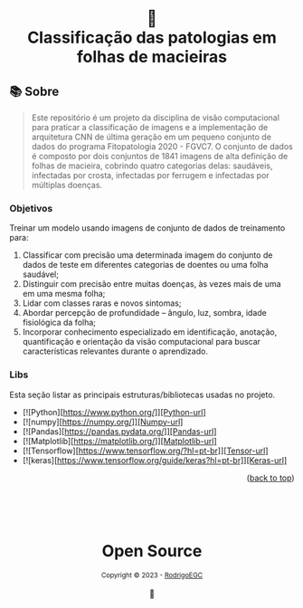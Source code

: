 <h1 align="center">
📄<br>Classificação das patologias em folhas de macieiras
</h1>

## 📚 Sobre

> Este repositório é um projeto da disciplina de visão computacional para praticar a classificação de imagens e a implementação de arquitetura CNN de última geração em um pequeno conjunto de dados do programa Fitopatologia 2020 - FGVC7. O conjunto de dados é composto por dois conjuntos de 1841 imagens de alta definição de folhas de macieira, cobrindo quatro categorias delas: saudáveis, infectadas por crosta, infectadas por ferrugem e infectadas por múltiplas doenças.


### Objetivos
Treinar um modelo usando imagens de conjunto de dados de treinamento para: 
1) Classificar com precisão uma determinada imagem do conjunto de dados de teste em diferentes categorias de doentes ou uma folha saudável; 
2) Distinguir com precisão entre muitas doenças, às vezes mais de uma em uma mesma folha; 
3) Lidar com classes raras e novos sintomas; 
4) Abordar percepção de profundidade – ângulo, luz, sombra, idade fisiológica da folha;
5) Incorporar conhecimento especializado em identificação, anotação, quantificação e orientação da visão computacional para buscar características relevantes durante o aprendizado.


### Libs

Esta seção listar as principais estruturas/bibliotecas usadas no projeto.

* [![Python][https://www.python.org/]][Python-url]
* [![numpy][https://numpy.org/]][Numpy-url]
* [![Pandas][https://pandas.pydata.org/]][Pandas-url]
* [![Matplotlib][https://matplotlib.org/]][Matplotlib-url]
* [![Tensorflow][https://www.tensorflow.org/?hl=pt-br]][Tensor-url]
* [![keras][https://www.tensorflow.org/guide/keras?hl=pt-br]][Keras-url]

<p align="right">(<a href="#readme-top">back to top</a>)</p>


<div align="center">
  <br/>
  <br/>
  <br/>
    <div>
      <h1>Open Source</h1>
      <sub>Copyright © 2023 - <a href="https://github.com/RodrigoEGC">RodrigoEGC</sub></a>
    </div>
    <br/>
    💖
</div>